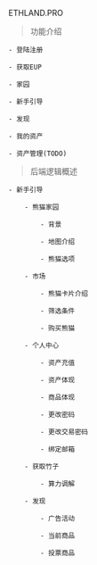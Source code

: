 ETHLAND.PRO 

> 功能介绍

	- 登陆注册

	- 获取EUP

	- 家园

	- 新手引导

	- 发现

	- 我的资产

	- 资产管理(TODO)

> 后端逻辑概述

	- 新手引导

		- 熊猫家园

			- 背景

			- 地图介绍

			- 熊猫选项

		- 市场

			- 熊猫卡片介绍

			- 筛选条件

			- 购买熊猫

		- 个人中心

			- 资产充值

			- 资产体现

			- 商品体现

			- 更改密码

			- 更改交易密码

			- 绑定邮箱

		- 获取竹子

			- 算力调解

		- 发现

			- 广告活动

			- 当前商品

			- 投票商品